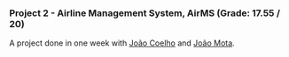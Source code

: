 ### Project 2 - Airline Management System, AirMS (Grade: 17.55 / 20)

A project done in one week with [João Coelho](https://github.com/Jcoelho13) and [João Mota](https://github.com/Joao-Mota). <br>

